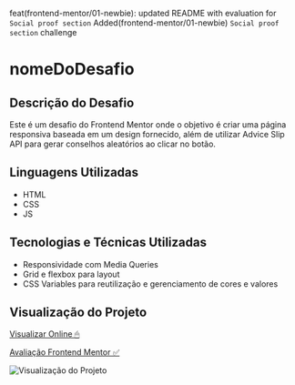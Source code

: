 feat(frontend-mentor/01-newbie): updated README with evaluation for `Social proof section`
Added(frontend-mentor/01-newbie) `Social proof section` challenge

# nomeDoDesafio

## Descrição do Desafio
Este é um desafio do Frontend Mentor onde o objetivo é criar uma página responsiva baseada em um design fornecido,
além de utilizar Advice Slip API para gerar conselhos aleatórios ao clicar no botão.

## Linguagens Utilizadas
- HTML
- CSS
- JS

## Tecnologias e Técnicas Utilizadas
- Responsividade com Media Queries
- Grid e flexbox para layout
- CSS Variables para reutilização e gerenciamento de cores e valores

## Visualização do Projeto
[Visualizar Online 🖱]()

[Avaliação Frontend Mentor ✅]()

![Visualização do Projeto]()
